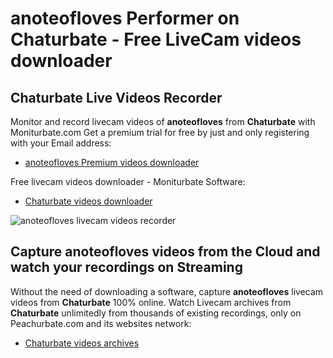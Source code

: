 # anoteofloves Performer on Chaturbate - Free LiveCam videos downloader

## Chaturbate Live Videos Recorder

Monitor and record livecam videos of **anoteofloves** from **Chaturbate** with Moniturbate.com
Get a premium trial for free by just and only registering with your Email address:
* [anoteofloves Premium videos downloader](https://moniturbate.com/request-demo-licence-key.html)

Free livecam videos downloader - Moniturbate Software:
* [Chaturbate videos downloader](https://moniturbate.com/moniturbate-download-software.html)

![anoteofloves livecam videos recorder](https://peachurnet.com/templates/moniturbate-software.png)


## Capture anoteofloves videos from the Cloud and watch your recordings on Streaming

Without the need of downloading a software, capture **anoteofloves** livecam videos from **Chaturbate** 100% online.
Watch Livecam archives from **Chaturbate** unlimitedly from thousands of existing recordings, only on Peachurbate.com and its websites network:
* [Chaturbate videos archives](https://peachurnet.com/)